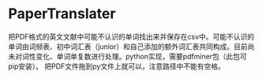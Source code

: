 # PaperTranslater
把PDF格式的英文文献中可能不认识的单词找出来并保存在csv中。可能不认识的单词由词频表、初中词汇表（junior）和自己添加的额外词汇表共同构成。目前尚未对词性变化、单词单复数进行处理。python实现，需要pdfminer包（此包可pip安装）。
把PDF文件拖到py文件上就可以，注意路径中不能有空格。
